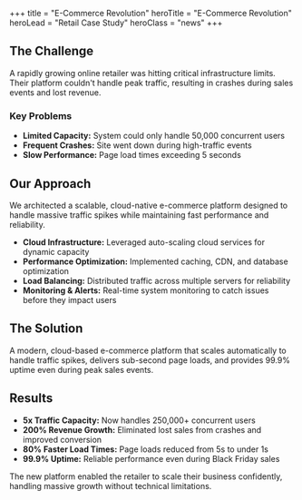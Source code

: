 +++
title = "E-Commerce Revolution"
heroTitle = "E-Commerce Revolution"
heroLead = "Retail Case Study"
heroClass = "news"
+++

<h2>The Challenge</h2>
<p>
A rapidly growing online retailer was hitting critical infrastructure limits. Their platform 
couldn't handle peak traffic, resulting in crashes during sales events and lost revenue.
</p>

<h3>Key Problems</h3>
<ul>
    <li><strong>Limited Capacity:</strong> System could only handle 50,000 concurrent users</li>
    <li><strong>Frequent Crashes:</strong> Site went down during high-traffic events</li>
    <li><strong>Slow Performance:</strong> Page load times exceeding 5 seconds</li>
</ul>

<h2>Our Approach</h2>
<p>
We architected a scalable, cloud-native e-commerce platform designed to handle 
massive traffic spikes while maintaining fast performance and reliability.
</p>

<ul>
    <li><strong>Cloud Infrastructure:</strong> Leveraged auto-scaling cloud services for dynamic capacity</li>
    <li><strong>Performance Optimization:</strong> Implemented caching, CDN, and database optimization</li>
    <li><strong>Load Balancing:</strong> Distributed traffic across multiple servers for reliability</li>
    <li><strong>Monitoring & Alerts:</strong> Real-time system monitoring to catch issues before they impact users</li>
</ul>

<h2>The Solution</h2>
<p>
A modern, cloud-based e-commerce platform that scales automatically to handle traffic spikes, 
delivers sub-second page loads, and provides 99.9% uptime even during peak sales events.
</p>

<h2>Results</h2>
<ul>
    <li><strong>5x Traffic Capacity:</strong> Now handles 250,000+ concurrent users</li>
    <li><strong>200% Revenue Growth:</strong> Eliminated lost sales from crashes and improved conversion</li>
    <li><strong>80% Faster Load Times:</strong> Page loads reduced from 5s to under 1s</li>
    <li><strong>99.9% Uptime:</strong> Reliable performance even during Black Friday sales</li>
</ul>

<p>
The new platform enabled the retailer to scale their business confidently, 
handling massive growth without technical limitations.
</p>
